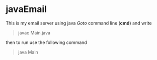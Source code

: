 # javaEmail
This is my email server using java
*Goto* command line (**cmd**) and write
> javac Main.java

then to run use the following command
> java Main
